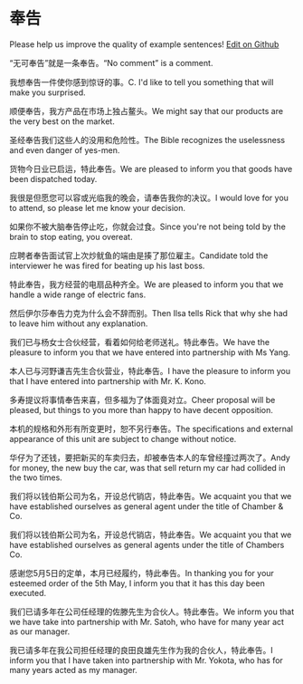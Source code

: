 # 奉告

Please help us improve the quality of example sentences! [Edit on Github](https://github.com/jiyushe/jiyu-example-sentence-source/blob/main/chinese/fenggao.md)

<p><span class="chinese">“无可奉告”就是一条奉告。</span><span class="english">“No comment” is a comment.</span></p>

<p><span class="chinese">我想奉告一件使你感到惊讶的事。</span><span class="english">C. I'd like to tell you something that will make you surprised.</span></p>

<p><span class="chinese">顺便奉告，我方产品在市场上独占鳌头。</span><span class="english">We might say that our products are the very best on the market.</span></p>

<p><span class="chinese">圣经奉告我们这些人的没用和危险性。</span><span class="english">The Bible recognizes the uselessness and even danger of yes-men.</span></p>

<p><span class="chinese">货物今日业已启运，特此奉告。</span><span class="english">We are pleased to inform you that goods have been dispatched today.</span></p>

<p><span class="chinese">我很是但愿您可以容或光临我的晚会，请奉告我你的决议。</span><span class="english">I would love for you to attend, so please let me know your decision.</span></p>

<p><span class="chinese">如果你不被大脑奉告停止吃，你就会过食。</span><span class="english">Since you're not being told by the brain to stop eating, you overeat.</span></p>

<p><span class="chinese">应聘者奉告面试官上次炒鱿鱼的端由是揍了那位雇主。</span><span class="english">Candidate told the interviewer he was fired for beating up his last boss.</span></p>

<p><span class="chinese">特此奉告，我方经营的电扇品种齐全。</span><span class="english">We are pleased to inform you that we handle a wide range of electric fans.</span></p>

<p><span class="chinese">然后伊尔莎奉告力克为什么会不辞而别。</span><span class="english">Then Ilsa tells Rick that why she had to leave him without any explanation.</span></p>

<p><span class="chinese">我们已与杨女士合伙经营，看着如何给老师送礼。特此奉告。</span><span class="english">We have the pleasure to inform you that we have entered into partnership with Ms Yang.</span></p>

<p><span class="chinese">本人已与河野谦吉先生合伙营业，特此奉告。</span><span class="english">I have the pleasure to inform you that I have entered into partnership with Mr. K. Kono.</span></p>

<p><span class="chinese">多寿提议将事情奉告来喜，但多福为了体面竟对立。</span><span class="english">Cheer proposal will be pleased, but things to you more than happy to have decent opposition.</span></p>

<p><span class="chinese">本机的规格和外形有所变更时，恕不另行奉告。</span><span class="english">The specifications and external appearance of this unit are subject to change without notice.</span></p>

<p><span class="chinese">华仔为了还钱，要把新买的车卖归去，却被奉告本人的车曾经撞过两次了。</span><span class="english">Andy for money, the new buy the car, was that sell return my car had collided in the two times.</span></p>

<p><span class="chinese">我们将以钱伯斯公司为名，开设总代销店，特此奉告。</span><span class="english">We acquaint you that we have established ourselves as general agent under the title of Chamber & Co.</span></p>

<p><span class="chinese">我们将以钱伯斯公司为名，开设总代销店，特此奉告。</span><span class="english">We acquaint you that we have established ourselves as general agents under the title of Chambers Co.</span></p>

<p><span class="chinese">感谢您5月5日的定单，本月已经履约，特此奉告。</span><span class="english">In thanking you for your esteemed order of the 5th May, I inform you that it has this day been executed.</span></p>

<p><span class="chinese">我们已请多年在公司任经理的佐滕先生为合伙人。特此奉告。</span><span class="english">We inform you that we have take into partnership with Mr. Satoh, who have for many year act as our manager.</span></p>

<p><span class="chinese">我已请多年在我公司担任经理的良田良雄先生作为我的合伙人，特此奉告。</span><span class="english">I inform you that I have taken into partnership with Mr. Yokota, who has for many years acted as my manager.</span></p>

